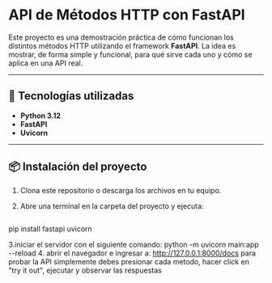 # API de Métodos HTTP con FastAPI

Este proyecto es una demostración práctica de cómo funcionan los distintos métodos HTTP utilizando el framework **FastAPI**. La idea es mostrar, de forma simple y funcional, para qué sirve cada uno y cómo se aplica en una API real.

---

## 🚀 Tecnologías utilizadas

- **Python 3.12**
- **FastAPI**
- **Uvicorn**

---

## 📦 Instalación del proyecto

1. Clona este repositorio o descarga los archivos en tu equipo.

2. Abre una terminal en la carpeta del proyecto y ejecuta:
   ```bash
pip install fastapi uvicorn

3.iniciar el servidor con el siguiente comando: python -m uvicorn main:app --reload
4. abrir el navegador e ingresar a: http://127.0.0.1:8000/docs
para probar la API simplemente debes presionar cada metodo, hacer click en "try it out", ejecutar y observar las respuestas

